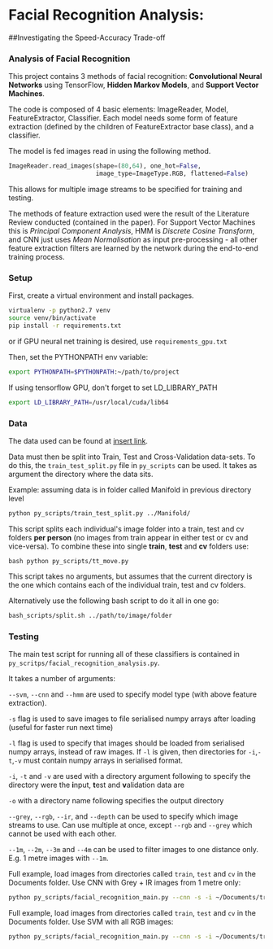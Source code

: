# Facial Recognition Analysis: 
##Investigating the Speed-Accuracy Trade-off

### Analysis of Facial Recognition

This project contains 3 methods of facial recognition: __Convolutional Neural Networks__ using TensorFlow, 
__Hidden Markov Models__, and __Support Vector Machines__.

The code is composed of 4 basic elements: ImageReader, Model, FeatureExtractor, Classifier. Each model needs 
some form of feature extraction (defined by the children of FeatureExtractor base class), and a classifier.

The model is fed images read in using the following method.
```python
ImageReader.read_images(shape=(80,64), one_hot=False,
                        image_type=ImageType.RGB, flattened=False)
```
This allows for multiple image streams to be specified for training and testing.

The methods of feature extraction used were the result of the Literature Review conducted (contained in the paper). 
For Support Vector Machines this is _Principal Component Analysis_, HMM is _Discrete Cosine Transform_, 
and CNN just uses _Mean Normalisation_ as input pre-processing - all other feature extraction filters are learned by the
network during the end-to-end training process.

### Setup

First, create a virtual environment and install packages.
```bash
virtualenv -p python2.7 venv
source venv/bin/activate
pip install -r requirements.txt
```
or if GPU neural net training is desired, use `requirements_gpu.txt`

Then, set the PYTHONPATH env variable:
```bash
export PYTHONPATH=$PYTHONPATH:~/path/to/project
```

If using tensorflow GPU, don't forget to set LD_LIBRARY_PATH
```bash
export LD_LIBRARY_PATH=/usr/local/cuda/lib64
```

### Data

The data used can be found at [insert link]().

Data must then be split into Train, Test and Cross-Validation data-sets.
To do this, the `train_test_split.py` file in `py_scripts` can be used. 
It takes as argument the directory where the data sits.

Example: assuming data is in folder called Manifold in previous directory
level

```bash
python py_scripts/train_test_split.py ../Manifold/
``` 

This script splits each individual's image folder into a train, test and
cv folders **per person** (no images from train appear in either 
test or cv and vice-versa). To combine these into single **train**, 
**test** and **cv** folders use:

``bash
python py_scripts/tt_move.py
``

This script takes no arguments, but assumes that the current directory is
the one which contains each of the individual train, test and cv folders.

Alternatively use the following bash script to do it all in one go:

```bash
bash_scripts/split.sh ../path/to/image/folder
```


### Testing

The main test script for running all of these classifiers is
contained in `py_scritps/facial_recognition_analysis.py`.

It takes a number of arguments:

`--svm`, `--cnn` and `--hmm` are used to specify model type (with
above feature extraction).

`-s` flag is used to save images to file serialised numpy arrays 
after loading (useful for faster run next time)

`-l` flag is used to specify that images should be loaded from 
serialised numpy arrays, instead of raw images. 
If `-l` is given, then directories for `-i`,`-t`,`-v` must 
contain numpy arrays in serialised format.

`-i`, `-t` and `-v` are used with a directory argument following to specify
the directory were the **i**nput, **t**est and **v**alidation data are

`-o` with a directory name following specifies the output directory

`--grey`, `--rgb`, `--ir`, and `--depth` can be used to specify which
image streams to use. Can use multiple at once, except `--rgb` and `--grey` 
which cannot be used with each other.

`--1m`, `--2m`, `--3m` and `--4m` can be used to filter images to one 
distance only. E.g. 1 metre images with `--1m`.

Full example, load images from directories called `train`, `test` and `cv` 
in the Documents folder. Use CNN with Grey + IR images from 1 metre only:

```bash
python py_scripts/facial_recognition_main.py --cnn -s -i ~/Documents/train -t ~/Documents/test/ -o ~/Documents/cnn_out -v ~/Documents/cv/ --grey --ir --1m
```

Full example, load images from directories called `train`, `test` and `cv` 
in the Documents folder. Use SVM with all RGB images:

```bash
python py_scripts/facial_recognition_main.py --cnn -s -i ~/Documents/train -t ~/Documents/test/ -o ~/Documents/cnn_out -v ~/Documents/cv/ --rgb
```
